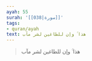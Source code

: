 ```yaml
---
ayah: 55
surah: '[[038|سورة]]'
tags:
- quran/ayah
text: هذا ۚ وإن للطاغين لشر مآب
---
```

> هذا ۚ وإن للطاغين لشر مآب
